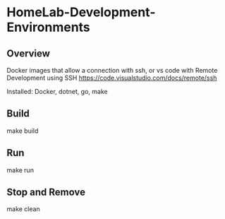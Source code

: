 # HomeLab-Development-Environments

## Overview
Docker images that allow a connection with ssh, or vs code with Remote Development using SSH https://code.visualstudio.com/docs/remote/ssh

Installed: Docker, dotnet, go, make

## Build
make build

## Run 
make run

## Stop and Remove
make clean
